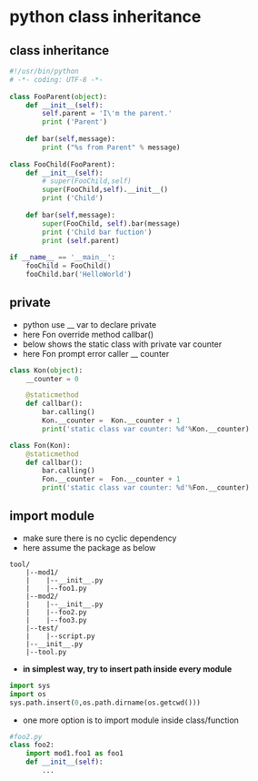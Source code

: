# python class inheritance

## class inheritance  
```python 
#!/usr/bin/python
# -*- coding: UTF-8 -*-
 
class FooParent(object):
    def __init__(self):
        self.parent = 'I\'m the parent.'
        print ('Parent')
    
    def bar(self,message):
        print ("%s from Parent" % message)
 
class FooChild(FooParent):
    def __init__(self):
        # super(FooChild,self) 
        super(FooChild,self).__init__()    
        print ('Child')
        
    def bar(self,message):
        super(FooChild, self).bar(message)
        print ('Child bar fuction')
        print (self.parent)
 
if __name__ == '__main__':
    fooChild = FooChild()
    fooChild.bar('HelloWorld')
```

## private  

* python use __ var to declare private
* here Fon override method callbar()
* below shows the static class with private var counter
* here Fon prompt error caller __ counter

```python
class Kon(object):
    __counter = 0

    @staticmethod
    def callbar():        
        bar.calling()        
        Kon.__counter =  Kon.__counter + 1
        print('static class var counter: %d'%Kon.__counter)

class Fon(Kon):
    @staticmethod
    def callbar():
        bar.calling()        
        Fon.__counter =  Fon.__counter + 1
        print('static class var counter: %d'%Fon.__counter)
```


## import module

* make sure there is no cyclic dependency
* here assume the package as below
```
tool/
	|--mod1/
	|    |--__init__.py
	|    |--foo1.py
	|--mod2/
	|    |--__init__.py
	|    |--foo2.py
	|    |--foo3.py
	|--test/
	|	 |--script.py
	|--__init__.py
	|--tool.py
```

* **in simplest way, try to insert path inside every module**

```python
import sys
import os
sys.path.insert(0,os.path.dirname(os.getcwd()))
```

* one more option is to import module inside class/function

```python
#foo2.py
class foo2:
	import mod1.foo1 as foo1
	def __init__(self):
		...
```

